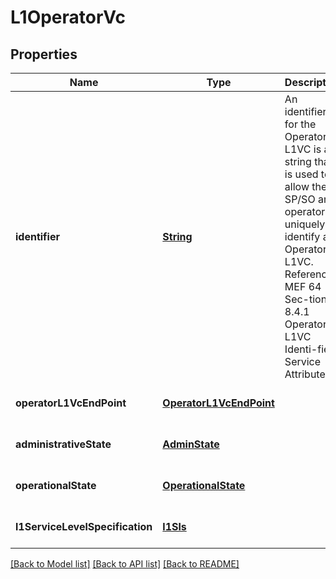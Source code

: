 # L1OperatorVc
## Properties

Name | Type | Description | Notes
------------ | ------------- | ------------- | -------------
**identifier** | [**String**](string.md) | An identifier for the Operator L1VC is a string that is used to allow the SP/SO and operator to uniquely identify an Operator L1VC. Reference MEF 64 Sec-tion 8.4.1 Operator L1VC Identi-fier Service Attribute. | [optional] [default to null]
**operatorL1VcEndPoint** | [**OperatorL1VcEndPoint**](OperatorL1VcEndPoint.md) |  | [optional] [default to null]
**administrativeState** | [**AdminState**](AdminState.md) |  | [optional] [default to null]
**operationalState** | [**OperationalState**](OperationalState.md) |  | [optional] [default to null]
**l1ServiceLevelSpecification** | [**l1Sls**](l1Sls.md) |  | [optional] [default to null]

[[Back to Model list]](../README.md#documentation-for-models) [[Back to API list]](../README.md#documentation-for-api-endpoints) [[Back to README]](../README.md)

